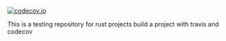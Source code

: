 [![codecov.io](http://codecov.io/github/AvishaiW/rust_testing/coverage.svg?branch=master)](http://codecov.io/github/AvishaiW/rust_testing/coverage.svg?branch=master)

This is a testing repository for rust projects
build a project with travis and codecov